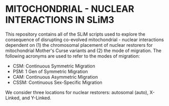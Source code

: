 # MITOCHONDRIAL - NUCLEAR INTERACTIONS IN SLiM3

This repository contains all of the SLiM scripts used to explore the consequence of disrupting co-evolved mitochondrial - nuclear interactions dependent on (1) the chromosomal placement of nuclear restorers for mitochondrial Mother's Curse variants and (2) the mode of migration. The following acronyms are used to refer to the modes of migration:

- CSM: Continuous Symmetric Migration
- PSM: 1 Gen of Symmetric Migration
- CAM: Continuous Asymmetric Migration
- CSSM: Continuous Sex-Specific Migration

We consider three locations for nuclear restorers: autosomal (auto), X-Linked, and Y-Linked.
